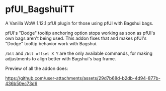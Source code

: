 # pfUI_BagshuiTT

A Vanilla WoW 1.12.1 pfUI plugin for those using pfUI with Bagshui bags.

pfUI's "Dodge" tooltip anchoring option stops working as soon as pfUI's own bags aren't being used.
This addon fixes that and makes pfUI's "Dodge" tooltip behavior work with Bagshui.

`/btt` and `/btt offset X Y` are the only available commands, for making adjustments to align better with Bagshui's bag frame.

Preview of all the addon does:

https://github.com/user-attachments/assets/29d7b68d-b2db-4d94-877b-436b50ec73d6

